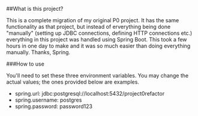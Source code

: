  ##What is this project?

This is a complete migration of my original P0 project. It has the same functionality as that project, but instead of erverything being done "manually" (setting up JDBC connections, defining HTTP connections etc.) everything in this project was handled using Spring Boot. This took a few hours in one day to make and it was so much easier than doing everything manually. Thanks, Spring.
 
 ###How to use

You'll need to set these three environment variables. You may change the actual values; the ones provided below are examples.
 
 - spring.url: jdbc:postgresql://localhost:5432/project0refactor
 - spring.username: postgres
 - spring.password: password123
